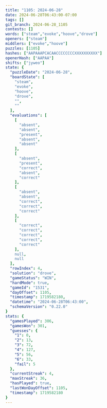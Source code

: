 ```yaml
---
title: "1105: 2024-06-28"
date: 2024-06-28T06:43:00-07:00
tags: []
git_branch: 2024-06-28_1105
contests: []
words: ["steam","evoke","hoove","drove"]
openers: ["steam"]
middlers: ["evoke","hoove"]
puzzles: [1105]
hashes: ["AAPAAAPCACAACCCCCCCCXXXXXXXXXX"]
openerHash: ["AAPAA"]
shifts: ["jyweo"]
state: {
  "puzzleDate": "2024-06-28",
  "boardState": [
    "steam",
    "evoke",
    "hoove",
    "drove",
    "",
    ""
  ],
  "evaluations": [
    [
      "absent",
      "absent",
      "present",
      "absent",
      "absent"
    ],
    [
      "absent",
      "present",
      "correct",
      "absent",
      "correct"
    ],
    [
      "absent",
      "absent",
      "correct",
      "correct",
      "correct"
    ],
    [
      "correct",
      "correct",
      "correct",
      "correct",
      "correct"
    ],
    null,
    null
  ],
  "rowIndex": 4,
  "solution": "drove",
  "gameStatus": "WIN",
  "hardMode": true,
  "gameId": "1531",
  "dayOffset": 1105,
  "timestamp": 1719582180,
  "datetime": "2024-06-28T06:43:00",
  "schemaVersion": "0.22.0"
}
stats: {
  "gamesPlayed": 306,
  "gamesWon": 301,
  "guesses": {
    "1": 0,
    "2": 13,
    "3": 72,
    "4": 127,
    "5": 56,
    "6": 33,
    "fail": 5
  },
  "currentStreak": 4,
  "maxStreak": 36,
  "hasPlayed": true,
  "lastWonDayOffset": 1105,
  "timestamp": 1719582180
}
---
```

<!-- more -->
